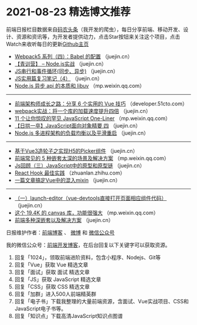 # 2021-08-23 精选博文推荐

前端日报栏目数据来自[码农头条](http://hao.caibaojian.com.cn/)（我开发的爬虫），每日分享前端、移动开发、设计、资源和资讯等，为开发者提供动力，点击Star按钮来关注这个项目，点击Watch来收听每日的更新[Github主页](https://github.com/kujian/frontendDaily)
* [Webpack5 系列（四）：Babel 的配置](https://juejin.cn/post/6999188157992271886) （juejin.cn）
* [【青训营】 &#8211; Node.js实战](https://juejin.cn/post/6999149453571522567) （juejin.cn）
* [JS串行和事件循环(同步、异步)](https://juejin.cn/post/6999157475484106759) （juejin.cn）
* [JS实用篇复习笔记（4）](https://juejin.cn/post/6999156083138756639) （juejin.cn）
* [Node.js 异步 api 的本质和 libuv](https://mp.weixin.qq.com/s?__biz=Mzg3OTYzMDkzMg==&mid=2247484861&idx=1&sn=ffbab273d15a5c44a0224383b01a5da6) （mp.weixin.qq.com）

***
* [前端架构师成长之路：分享 6 个实用的 Vue 技巧](https://developer.51cto.com/art/202108/678816.htm) （developer.51cto.com）
* [webpack实战：将一个库的加载速度提升四倍](https://juejin.cn/post/6999186632221917214) （juejin.cn）
* [11 个让你惊叹的罕见 JavaScript One-Liner](https://mp.weixin.qq.com/s?__biz=Mzg2NjUxOTM2Mg==&mid=2247488698&idx=1&sn=ffe5cec683ff8078bc6007bb37202ec2) （mp.weixin.qq.com）
* [【日拱一卒】JavaScript面向对象精要 四](https://juejin.cn/post/6999178809308250142) （juejin.cn）
* [Node.js 多进程架构的负载均衡以及平滑重启](https://juejin.cn/post/6999116080689971213) （juejin.cn）

***
* [基于Vue3造轮子之实现H5的Picker组件](https://juejin.cn/post/6999162902221422599) （juejin.cn）
* [前端常见的 5 种嵌套太深的场景及解决方案](https://mp.weixin.qq.com/s/2-aGYEfTWDP2Z5fPKoNdKQ) （mp.weixin.qq.com）
* [Js回顾（三）JavaScript中的原型和原型链](https://juejin.cn/post/6999160313283084324) （juejin.cn）
* [React Hook 最佳实践](https://zhuanlan.zhihu.com/p/401602460?hmsr=toutiao.io&utm_campaign=toutiao.io&utm_medium=toutiao.io&utm_source=toutiao.io) （zhuanlan.zhihu.com）
* [一篇文章搞定Vue中的混入mixin](https://juejin.cn/post/6999160169938550820) （juejin.cn）

***
* [（一）launch-editor（vue-devtools直接打开页面相应组件代码）](https://juejin.cn/post/6999156499788349448) （juejin.cn）
* [这个 19.4K 的 canvas 库，功能很强大](https://mp.weixin.qq.com/s?__biz=MzI2MjcxNTQ0Nw==&mid=2247494642&idx=1&sn=86713b82699749d07ccb6d252bd79312) （mp.weixin.qq.com）
* [前端多种深嵌套以及解决方案](https://juejin.cn/post/6999153377397456932) （juejin.cn）

日报维护作者：[前端博客](http://caibaojian.com.cn/) 、 [微博](http://weibo.com/kujian) 和 [微信公众号](https://open.weixin.qq.com/qr/code?username=caibaojian_com)

我的微信公众号：[前端开发博客](https://open.weixin.qq.com/qr/code?username=caibaojian_com)，在后台回复以下关键字可以获取资源。

1. 回复「1024」，领取前端进阶资料，包含小程序、Nodejs、Git等
2. 回复「Vue」获取 Vue 精选文章
3. 回复「面试」获取 面试 精选文章
4. 回复「JS」获取 JavaScript 精选文章
5. 回复「CSS」获取 CSS 精选文章
6. 回复「加群」进入500人前端精英群
7. 回复「电子书」下载我整理的大量前端资源，含面试、Vue实战项目、CSS和JavaScript电子书等。
8. 回复「知识点」下载高清JavaScript知识点图谱